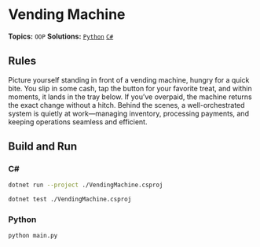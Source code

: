 # Vending Machine

**Topics:** `OOP`
**Solutions:** [`Python`](../../src/python/oop/VendingMachine) [`C#`](../../src/csharp/oop/VendingMachine)

## Rules

Picture yourself standing in front of a vending machine, hungry for a quick bite. You slip in some cash, tap the button for your favorite treat, and within moments, it lands in the tray below. If you’ve overpaid, the machine returns the exact change without a hitch. Behind the scenes, a well-orchestrated system is quietly at work—managing inventory, processing payments, and keeping operations seamless and efficient.

## Build and Run

### C#

``` bash
dotnet run --project ./VendingMachine.csproj
```

``` bash
dotnet test ./VendingMachine.csproj
```

### Python

``` bash
python main.py
```
